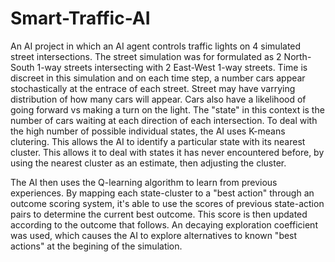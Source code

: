 # Smart-Traffic-AI

An AI project in which an AI agent controls traffic lights on 4 simulated street intersections. 
The street simulation was for formulated as 2 North-South 1-way streets intersecting with 2 East-West 1-way streets. Time is discreet in this simulation and on each time step, a number cars appear stochastically at the entrace of each street. Street may have varrying distribution of how many cars will appear. Cars also have a likelihood of going forward vs making a turn on the light. The "state" in this context is the number of cars waiting at each direction of each intersection.
To deal with the high number of possible individual states, the AI uses K-means clutering. This allows the AI to identify a particular state with its nearest cluster. This allows it to deal with states it has never encountered before, by using the nearest cluster as an estimate, then adjusting the cluster.

The AI then uses the Q-learning algorithm to learn from previous experiences. By mapping each state-cluster to a "best action" through an outcome scoring system, it's able to use the scores of previous state-action pairs to determine the current best outcome. This score is then updated according to the outcome that follows.
An decaying exploration coefficient was used, which causes the AI to explore alternatives to known "best actions" at the begining of the simulation.

